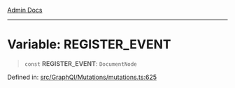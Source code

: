 [Admin Docs](/)

***

# Variable: REGISTER\_EVENT

> `const` **REGISTER\_EVENT**: `DocumentNode`

Defined in: [src/GraphQl/Mutations/mutations.ts:625](https://github.com/PalisadoesFoundation/talawa-admin/blob/main/src/GraphQl/Mutations/mutations.ts#L625)
